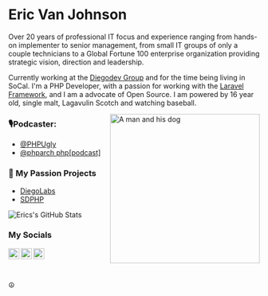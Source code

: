 # Eric Van Johnson
Over 20 years of professional IT focus and experience ranging from hands-on implementer to senior management, from small IT groups of only a couple technicians to a Global Fortune 100 enterprise organization providing strategic vision, direction and leadership. 

Currently working at the [Diegodev Group](https://github.com/DiegoDevGroup) and for the time being living in SoCal. I'm a PHP Developer, with a passion for working with the [Laravel Framework](https://laravel.com), and I am a advocate of Open Source. I am powered by 16 year old, single malt, Lagavulin Scotch and watching baseball.

<img align="right" alt="A man and his dog" height="300" src="https://www.evernote.com/l/AAHA8r28hjBA2bnj6_y8C4_njsCizVil0RcB/image.jpg" />

  <!--  <img align="right" alt="A man and his dog" height="200" src="https://www.evernote.com/l/AAHKhe09YpJKL5tedE5snyD4LScQ-f1Q6EQB/image.jpg" /> -->

 ### 🎙Podcaster: 
 - [@PHPUgly](https://twitter.com/phpugly)
 - [@phparch php[podcast]](https://twitter.com/phparch)
 
### 💙 My Passion Projects
- [DiegoLabs](https://github.com/DiegoLabs)
- [SDPHP](https://twitter.com/sdphp)

![Erics's GitHub Stats](https://github-readme-stats.vercel.app/api?username=ericvanjohnson&hide=["stars"]&theme=onedark&show_icons=true)

<!--![Erics's GitHub Stats](https://my-github-readme-stats.vercel.app/api?username=ericvanjohnson&hide=["stars"]&theme=onedark&show_icons=true) -->


### My Socials
<a href="https://twitter.com/shocm">
  <img align="left" alt="Shocm | Twitter" width="22px" src="https://cdn.jsdelivr.net/npm/simple-icons@v3/icons/twitter.svg" />
</a>
<a href="https://www.linkedin.com/in/vanjohnson/">
  <img align="left" alt="Eric Van Johnson's LinkdeIN" width="22px" src="https://cdn.jsdelivr.net/npm/simple-icons@v3/icons/linkedin.svg" />
</a>
<a href="https://t.me/ericvanjohnson">
  <img align="left" alt="Eric's Telegram" width="22px" src="https://cdn.jsdelivr.net/npm/simple-icons@v3/icons/telegram.svg" />
</a>

<br/>
<br/><br/>
<p>☮</p>
